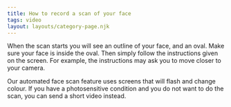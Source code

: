 ```yaml
---
title: How to record a scan of your face
tags: video
layout: layouts/category-page.njk
---
```

When the scan starts you will see an outline of your face, and an oval. Make sure your face is inside the oval. Then simply follow the instructions given on the screen. For example, the instructions may ask you to move closer to your camera.

Our automated face scan feature uses screens that will flash and change colour. If you have a photosensitive condition and you do not want to do the scan, you can send a short video instead.
